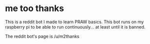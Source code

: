 # me too thanks

This is a reddit bot I made to learn PRAW basics. This bot runs on my raspberry pi to be able to run continuously... at least until it is banned.

The reddit bot's page is /u/m2thanks
